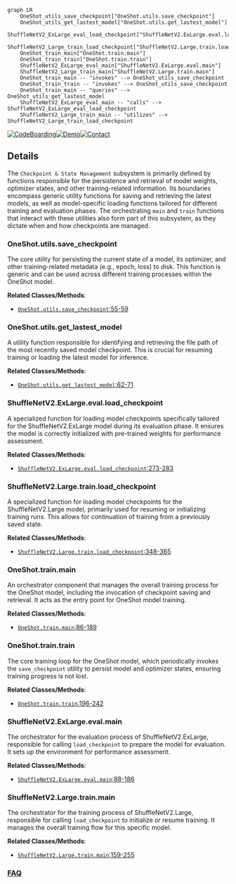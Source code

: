 ```mermaid
graph LR
    OneShot_utils_save_checkpoint["OneShot.utils.save_checkpoint"]
    OneShot_utils_get_lastest_model["OneShot.utils.get_lastest_model"]
    ShuffleNetV2_ExLarge_eval_load_checkpoint["ShuffleNetV2.ExLarge.eval.load_checkpoint"]
    ShuffleNetV2_Large_train_load_checkpoint["ShuffleNetV2.Large.train.load_checkpoint"]
    OneShot_train_main["OneShot.train.main"]
    OneShot_train_train["OneShot.train.train"]
    ShuffleNetV2_ExLarge_eval_main["ShuffleNetV2.ExLarge.eval.main"]
    ShuffleNetV2_Large_train_main["ShuffleNetV2.Large.train.main"]
    OneShot_train_main -- "invokes" --> OneShot_utils_save_checkpoint
    OneShot_train_train -- "invokes" --> OneShot_utils_save_checkpoint
    OneShot_train_main -- "queries" --> OneShot_utils_get_lastest_model
    ShuffleNetV2_ExLarge_eval_main -- "calls" --> ShuffleNetV2_ExLarge_eval_load_checkpoint
    ShuffleNetV2_Large_train_main -- "utilizes" --> ShuffleNetV2_Large_train_load_checkpoint
```

[![CodeBoarding](https://img.shields.io/badge/Generated%20by-CodeBoarding-9cf?style=flat-square)](https://github.com/CodeBoarding/GeneratedOnBoardings)[![Demo](https://img.shields.io/badge/Try%20our-Demo-blue?style=flat-square)](https://www.codeboarding.org/demo)[![Contact](https://img.shields.io/badge/Contact%20us%20-%20contact@codeboarding.org-lightgrey?style=flat-square)](mailto:contact@codeboarding.org)

## Details

The `Checkpoint & State Management` subsystem is primarily defined by functions responsible for the persistence and retrieval of model weights, optimizer states, and other training-related information. Its boundaries encompass generic utility functions for saving and retrieving the latest models, as well as model-specific loading functions tailored for different training and evaluation phases. The orchestrating `main` and `train` functions that interact with these utilities also form part of this subsystem, as they dictate when and how checkpoints are managed.

### OneShot.utils.save_checkpoint
The core utility for persisting the current state of a model, its optimizer, and other training-related metadata (e.g., epoch, loss) to disk. This function is generic and can be used across different training processes within the OneShot model.


**Related Classes/Methods**:

- <a href="https://github.com/megvii-model/ShuffleNet-Series/blob/master/OneShot/utils.py#L55-L59" target="_blank" rel="noopener noreferrer">`OneShot.utils.save_checkpoint`:55-59</a>


### OneShot.utils.get_lastest_model
A utility function responsible for identifying and retrieving the file path of the most recently saved model checkpoint. This is crucial for resuming training or loading the latest model for inference.


**Related Classes/Methods**:

- <a href="https://github.com/megvii-model/ShuffleNet-Series/blob/master/OneShot/utils.py#L62-L71" target="_blank" rel="noopener noreferrer">`OneShot.utils.get_lastest_model`:62-71</a>


### ShuffleNetV2.ExLarge.eval.load_checkpoint
A specialized function for loading model checkpoints specifically tailored for the ShuffleNetV2.ExLarge model during its evaluation phase. It ensures the model is correctly initialized with pre-trained weights for performance assessment.


**Related Classes/Methods**:

- <a href="https://github.com/megvii-model/ShuffleNet-Series/blob/master/ShuffleNetV2.ExLarge/eval.py#L273-L283" target="_blank" rel="noopener noreferrer">`ShuffleNetV2.ExLarge.eval.load_checkpoint`:273-283</a>


### ShuffleNetV2.Large.train.load_checkpoint
A specialized function for loading model checkpoints for the ShuffleNetV2.Large model, primarily used for resuming or initializing training runs. This allows for continuation of training from a previously saved state.


**Related Classes/Methods**:

- <a href="https://github.com/megvii-model/ShuffleNet-Series/blob/master/ShuffleNetV2.Large/train.py#L348-L365" target="_blank" rel="noopener noreferrer">`ShuffleNetV2.Large.train.load_checkpoint`:348-365</a>


### OneShot.train.main
An orchestrator component that manages the overall training process for the OneShot model, including the invocation of checkpoint saving and retrieval. It acts as the entry point for OneShot model training.


**Related Classes/Methods**:

- <a href="https://github.com/megvii-model/ShuffleNet-Series/blob/master/OneShot/train.py#L86-L189" target="_blank" rel="noopener noreferrer">`OneShot.train.main`:86-189</a>


### OneShot.train.train
The core training loop for the OneShot model, which periodically invokes the `save_checkpoint` utility to persist model and optimizer states, ensuring training progress is not lost.


**Related Classes/Methods**:

- <a href="https://github.com/megvii-model/ShuffleNet-Series/blob/master/OneShot/train.py#L196-L242" target="_blank" rel="noopener noreferrer">`OneShot.train.train`:196-242</a>


### ShuffleNetV2.ExLarge.eval.main
The orchestrator for the evaluation process of ShuffleNetV2.ExLarge, responsible for calling `load_checkpoint` to prepare the model for evaluation. It sets up the environment for performance assessment.


**Related Classes/Methods**:

- <a href="https://github.com/megvii-model/ShuffleNet-Series/blob/master/ShuffleNetV2.ExLarge/eval.py#L88-L186" target="_blank" rel="noopener noreferrer">`ShuffleNetV2.ExLarge.eval.main`:88-186</a>


### ShuffleNetV2.Large.train.main
The orchestrator for the training process of ShuffleNetV2.Large, responsible for calling `load_checkpoint` to initialize or resume training. It manages the overall training flow for this specific model.


**Related Classes/Methods**:

- <a href="https://github.com/megvii-model/ShuffleNet-Series/blob/master/ShuffleNetV2.Large/train.py#L159-L255" target="_blank" rel="noopener noreferrer">`ShuffleNetV2.Large.train.main`:159-255</a>




### [FAQ](https://github.com/CodeBoarding/GeneratedOnBoardings/tree/main?tab=readme-ov-file#faq)
